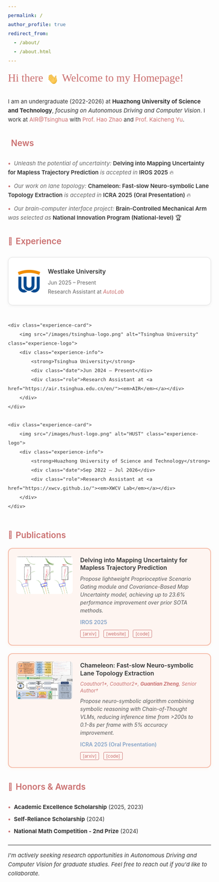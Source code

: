 ```yaml
---
permalink: /
author_profile: true
redirect_from: 
  - /about/
  - /about.html
---
```


<style>
    @import url('https://fonts.googleapis.com/css2?family=Permanent+Marker&display=swap');
    @import url('https://fonts.googleapis.com/css2?family=Inter:wght@300;400;500;600;700&display=swap');
    
    /* 主标题 - 完全模仿参考网站 */
    .main-heading {
        font-family: 'Permanent Marker', cursive;
        text-align: left;
        color: #ca6f6f;
        font-size: 1.8rem;
        font-weight: normal;
        margin: 1rem 0 2rem 0;
        line-height: 1.3;
    }
    
    .hi-gif {
        width: 30px;
        height: 30px;
        vertical-align: middle;
        margin: 0 3px;
    }
    
    /* 全局字体 - 模仿参考网站 */
    body {
        font-family: 'Inter', -apple-system, BlinkMacSystemFont, sans-serif;
        font-size: 15px;
        line-height: 1.6;
        color: #333;
    }
    
    /* 段落样式 */
    p {
        font-size: 15px;
        line-height: 1.6;
        margin-bottom: 1rem;
        color: #333;
    }
    
    /* 链接样式 - 完全模仿参考网站 */
    a {
        color: #ca6f6f;
        text-decoration: none;
        font-weight: normal;
    }
    
    a:hover {
        color: #b85f5f;
        text-decoration: underline;
    }
    
    /* 标题样式 - 模仿参考网站 */
    h2 {
        color: #ca6f6f;
        font-family: 'Inter', sans-serif;
        font-size: 1.4rem;
        font-weight: 600;
        margin: 2rem 0 1rem 0;
        border-bottom: none;
        padding-bottom: 0;
        display: flex;
        align-items: center;
    }
    
    h2::before {
        content: "🎯";
        margin-right: 8px;
        font-size: 1.2rem;
    }
    
    h2.news::before {
        content: "";
    }
    
    /* Research Interests - 完全模仿参考网站的卡片风格 */
    .research-interests {
        display: grid;
        grid-template-columns: repeat(auto-fit, minmax(320px, 1fr));
        gap: 20px;
        margin: 1.5rem 0 2rem 0;
    }
    
    .interest-card {
        background: white;
        border: 1px solid #ddd;
        border-radius: 12px;
        padding: 30px 25px;
        text-align: center;
        box-shadow: 0 2px 8px rgba(0,0,0,0.05);
        transition: none; /* 移除悬浮效果，模仿参考网站 */
    }
    
    .interest-icon {
        font-size: 3rem;
        margin-bottom: 20px;
        display: block;
    }
    
    .interest-card h3 {
        color: #ca6f6f;
        font-family: 'Inter', sans-serif;
        font-weight: 600;
        font-size: 1.1rem;
        margin-bottom: 15px;
        line-height: 1.3;
    }
    
    .interest-card p {
        color: #666;
        font-family: 'Inter', sans-serif;
        font-size: 14px;
        line-height: 1.5;
        margin: 0;
        font-style: italic;
    }
    
    /* News样式 - 完全模仿参考网站 */
    .news-list {
        margin: 1.5rem 0;
    }
    
    .news-list ul {
        list-style: none;
        padding: 0;
        margin: 0;
    }
    
    .news-list li {
        margin-bottom: 12px;
        font-size: 15px;
        line-height: 1.6;
        padding-left: 0;
    }
    
    .news-list li::before {
        content: "• ";
        color: #ca6f6f;
        font-weight: bold;
        margin-right: 5px;
    }
    
    .news-list em {
        color: #666;
        font-style: italic;
        font-weight: normal;
    }
    
    .news-list strong {
        color: #333;
        font-weight: 600;
    }
    
    .fire-emoji {
        margin-left: 5px;
    }
    
    /* Experience卡片 - 模仿参考网站 */
    .experience-container {
        display: grid;
        grid-template-columns: repeat(auto-fit, minmax(350px, 1fr));
        gap: 25px;
        margin: 1.5rem 0;
    }
    
    .experience-card {
        display: flex;
        align-items: center;
        background: white;
        border: 1px solid #ddd;
        border-radius: 12px;
        padding: 25px;
        box-shadow: 0 2px 8px rgba(0,0,0,0.05);
        transition: none; /* 移除悬浮效果 */
    }
    
    .experience-logo {
        width: 60px;
        height: 60px;
        margin-right: 20px;
        border-radius: 8px;
        object-fit: contain;
        flex-shrink: 0;
    }
    
    .experience-info {
        flex: 1;
    }
    
    .experience-info strong {
        font-size: 16px;
        color: #333;
        font-weight: 600;
        display: block;
        margin-bottom: 5px;
    }
    
    .experience-info .date {
        color: #666;
        font-size: 14px;
        margin-bottom: 3px;
    }
    
    .experience-info .role {
        color: #666;
        font-size: 14px;
        line-height: 1.4;
    }
    
    /* Publication卡片 - 完全模仿参考网站 */
    .publication-card {
        display: flex;
        align-items: flex-start;
        padding: 20px;
        border: 2px solid #f5bba7;
        border-radius: 12px;
        background: #fef5f1;
        margin-bottom: 20px;
        box-shadow: 0 2px 8px rgba(242, 166, 120, 0.1);
        position: relative;
    }
    
    .publication-card img {
        width: 150px;
        height: 100px;
        margin-right: 20px;
        border-radius: 8px;
        object-fit: cover;
        flex-shrink: 0;
    }
    
    .publication-content {
        flex: 1;
        min-width: 0;
    }
    
    .publication-title {
        font-size: 16px;
        font-weight: 600;
        color: #333;
        margin-bottom: 8px;
        line-height: 1.3;
    }
    
    .publication-authors {
        font-size: 13px;
        color: #ca6f6f;
        margin-bottom: 8px;
        line-height: 1.4;
        font-style: italic;
    }
    
    .publication-description {
        font-size: 14px;
        color: #555;
        margin-bottom: 10px;
        line-height: 1.5;
        font-style: italic;
    }
    
    .publication-venue {
        font-size: 14px;
        color: #83a1c7;
        font-weight: 600;
        margin-bottom: 8px;
    }
    
    .publication-links {
        font-size: 13px;
    }
    
    .publication-links a {
        color: #ca6f6f;
        margin-right: 8px;
        text-decoration: none;
        border: 1px solid #ca6f6f;
        padding: 2px 6px;
        border-radius: 3px;
        font-size: 12px;
    }
    
    .publication-links a:hover {
        background: #ca6f6f;
        color: white;
    }
    
    /* Awards - 简洁列表样式 */
    .awards-list ul {
        list-style: none;
        padding: 0;
        margin: 1.5rem 0;
    }
    
    .awards-list li {
        margin-bottom: 8px;
        font-size: 15px;
        padding-left: 0;
    }
    
    .awards-list li::before {
        content: "• ";
        color: #ca6f6f;
        font-weight: bold;
        margin-right: 5px;
    }
    
    /* 响应式设计 */
    @media (max-width: 768px) {
        .main-heading {
            font-size: 1.2rem;
            text-align: center;
        }
        
        .research-interests {
            grid-template-columns: 1fr;
        }
        
        .experience-container {
            grid-template-columns: 1fr;
        }
        
        .publication-card {
            flex-direction: column;
        }
        
        .publication-card img {
            width: 100%;
            max-width: 250px;
            margin-right: 0;
            margin-bottom: 15px;
            align-self: center;
        }
        
        .experience-card {
            flex-direction: column;
            text-align: center;
        }
        
        .experience-logo {
            margin-right: 0;
            margin-bottom: 15px;
        }
    }
</style>

<h1 class="main-heading">Hi there <img src="/images/Hi.gif" class="hi-gif" alt="Hi"> Welcome to my Homepage!</h1>

I am an undergraduate (2022-2026) at **Huazhong University of Science and Technology**, *focusing on Autonomous Driving and Computer Vision*. I work at [AIR@Tsinghua](https://air.tsinghua.edu.cn/en/) with [Prof. Hao Zhao](https://sites.google.com/view/fromandto) and [Prof. Kaicheng Yu](https://www.yukaicheng.cn/).


<h2 class="news">News</h2>

<div class="news-list">
    <ul>
        <li><em>Unleash the potential of uncertainty:</em> <strong>Delving into Mapping Uncertainty for Mapless Trajectory Prediction</strong> <em>is accepted in</em> <strong>IROS 2025</strong> 🔥</li>
        <li><em>Our work on lane topology:</em> <strong>Chameleon: Fast-slow Neuro-symbolic Lane Topology Extraction</strong> <em>is accepted in</em> <strong>ICRA 2025 (Oral Presentation)</strong> 🔥</li>
        <li><em>Our brain-computer interface project:</em> <strong>Brain-Controlled Mechanical Arm</strong> <em>was selected as</em> <strong>National Innovation Program (National-level)</strong> 🏆</li>
    </ul>
</div>

## Experience

<div class="experience-container">
    <div class="experience-card">
        <img src="/images/westlake-logo.png" alt="Westlake University" class="experience-logo">
        <div class="experience-info">
            <strong>Westlake University</strong>
            <div class="date">Jun 2025 – Present</div>
            <div class="role">Research Assistant at <a href="https://github.com/westlake-autolab"><em>AutoLab</em></a></div>
        </div>
    </div>

    <div class="experience-card">
        <img src="/images/tsinghua-logo.png" alt="Tsinghua University" class="experience-logo">
        <div class="experience-info">
            <strong>Tsinghua University</strong>
            <div class="date">Jun 2024 – Present</div>
            <div class="role">Research Assistant at <a href="https://air.tsinghua.edu.cn/en/"><em>AIR</em></a></div>
        </div>
    </div>
    
    <div class="experience-card">
        <img src="/images/hust-logo.png" alt="HUST" class="experience-logo">
        <div class="experience-info">
            <strong>Huazhong University of Science and Technology</strong>
            <div class="date">Sep 2022 – Jul 2026</div>
            <div class="role">Research Assistant at <a href="https://xwcv.github.io/"><em>XWCV Lab</em></a></div>
        </div>
    </div>
</div>

## Publications

<div class="publication-card">
    <img src="/images/publication/uncertainty/teaser1.png" alt="Mapping Uncertainty">
    <div class="publication-content">
        <div class="publication-title">Delving into Mapping Uncertainty for Mapless Trajectory Prediction</div>
        <div class="publication-description">Propose lightweight Proprioceptive Scenario Gating module and Covariance-Based Map Uncertainty model, achieving up to 23.6% performance improvement over prior SOTA methods.</div>
        <div class="publication-venue">IROS 2025</div>
        <div class="publication-links">
            <a href="https://arxiv.org/abs/2507.18498">[arxiv]</a>
            <a href="https://ethan-zheng136.github.io/Dev-Unc/">[website]</a>
            <a href="https://github.com/Ethan-Zheng136/Map-Uncertainty-for-Trajectory-Prediction">[code]</a>
        </div>
    </div>
</div>

<div class="publication-card">
    <img src="/images/publication/chameleon/overview.png" alt="Chameleon">
    <div class="publication-content">
        <div class="publication-title">Chameleon: Fast-slow Neuro-symbolic Lane Topology Extraction</div>
        <div class="publication-authors">Coauthor1*, Coauthor2*, <strong>Guantian Zheng</strong>, Senior Author†</div>
        <div class="publication-description">Propose neuro-symbolic algorithm combining symbolic reasoning with Chain-of-Thought VLMs, reducing inference time from >200s to 0.1-8s per frame with 5% accuracy improvement.</div>
        <div class="publication-venue">ICRA 2025 (Oral Presentation)</div>
        <div class="publication-links">
            <a href="https://arxiv.org/abs/2503.07485">[arxiv]</a>
            <a href="https://github.com/XR-Lee/neural-symbolic">[code]</a>
        </div>
    </div>
</div>

## Honors & Awards

<div class="awards-list">
    <ul>
        <li><strong>Academic Excellence Scholarship</strong> (2025, 2023)</li>
        <li><strong>Self-Reliance Scholarship</strong> (2024)</li>
        <li><strong>National Math Competition - 2nd Prize</strong> (2024)</li>
    </ul>
</div>

---

*I'm actively seeking research opportunities in Autonomous Driving and Computer Vision for graduate studies. Feel free to reach out if you'd like to collaborate.*